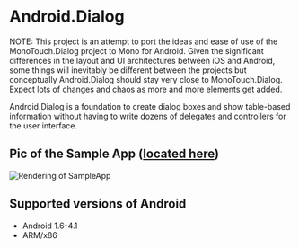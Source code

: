 Android.Dialog
================

NOTE: This project is an attempt to port the ideas and ease of use of the 
MonoTouch.Dialog project to Mono for Android.  Given the significant differences 
in the layout and UI architectures between iOS and Android, some things will 
inevitably be different between the projects but conceptually Android.Dialog
should stay very close to MonoTouch.Dialog. Expect lots of changes and 
chaos as more and more elements get added.

Android.Dialog is a foundation to create dialog boxes and show table-based 
information without having to write dozens of delegates and controllers for 
the user interface.

Pic of the Sample App ([located here](DialogSampleApp))
---------------------
![Rendering of SampleApp](DialogSampleApp/raw/master/sample.png)

Supported versions of Android
----------------
- Android 1.6-4.1
- ARM/x86